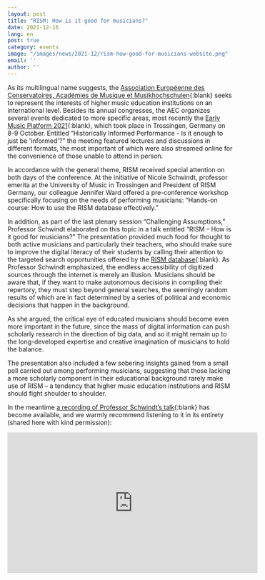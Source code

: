 ```yaml
---
layout: post
title: "RISM: How is it good for musicians?"
date: 2021-12-16
lang: en
post: true
category: events
image: "/images/news/2021-12/rism-how-good-for-musicians-website.png"
email: ''
author: ''
---
```


As its multilingual name suggests, the [Association Européenne des Conservatoires, Académies de Musique et Musikhochschulen](https://aec-music.eu/){:blank} seeks to represent the interests of higher music education institutions on an international level. Besides its annual congresses, the AEC organizes several events dedicated to more specific areas, most recently the [Early Music Platform 2021](https://aec-music.eu/event/early-music-platform-2021/){:blank}, which took place in Trossingen, Germany on 8-9 October. Entitled “Historically Informed Performance - Is it enough to just be 'informed'?” the meeting featured lectures and discussions in different formats, the most important of which were also streamed online for the convenience of those unable to attend in person.  

In accordance with the general theme, RISM received special attention on both days of the conference. At the initiative of Nicole Schwindt, professor emerita at the University of Music in Trossingen and President of RISM Germany, our colleague Jennifer Ward offered a pre-conference workshop specifically focusing on the needs of performing musicians: “Hands-on course: How to use the RISM database effectively.”

In addition, as part of the last plenary session “Challenging Assumptions,” Professor Schwindt elaborated on this topic in a talk entitled “RISM – How is it good for musicians?” The presentation provided much food for thought to both active musicians and particularly their teachers, who should make sure to improve the digital literacy of their students by calling their attention to the targeted search opportunities offered by the [RISM database](https://opac.rism.info/index.php?id=4){:blank}. As Professor Schwindt emphasized, the endless accessibility of digitized sources through the internet is merely an illusion. Musicians should be aware that, if they want to make autonomous decisions in compiling their repertory, they must step beyond general searches, the seemingly random results of which are in fact determined by a series of political and economic decisions that happen in the background.  

As she argued, the critical eye of educated musicians should become even more important in the future, since the mass of digital information can push scholarly research in the direction of big data, and so it might remain up to the long-developed expertise and creative imagination of musicians to hold the balance.  

The presentation also included a few sobering insights gained from a small poll carried out among performing musicians, suggesting that those lacking a more scholarly component in their educational background rarely make use of RISM – a tendency that higher music education institutions and RISM should fight shoulder to shoulder.


In the meantime [a recording of Professor Schwindt’s talk](https://youtu.be/C81Mqg2Je7E?t=104){:blank} has become available, and we warmly recommend listening to it in its entirety (shared here with kind permission):

<iframe width="560" height="315" src="https://www.youtube.com/embed/C81Mqg2Je7E?start=104" title="YouTube video player" frameborder="0" allow="accelerometer; autoplay; clipboard-write; encrypted-media; gyroscope; picture-in-picture" allowfullscreen></iframe>
&nbsp;  
&nbsp;  

